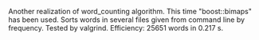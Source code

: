 Another realization of word_counting algorithm. 
This time "boost::bimaps" has been used.
Sorts words in several files given from command line by frequency.
Tested by valgrind.
Efficiency: 25651 words in 0.217 s.
